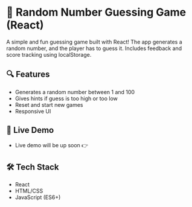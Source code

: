# 🎲 Random Number Guessing Game (React)

A simple and fun guessing game built with React! The app generates a random number, and the player has to guess it. Includes feedback and score tracking using localStorage.

## 🔍 Features

- Generates a random number between 1 and 100
- Gives hints if guess is too high or too low
- Reset and start new games
- Responsive UI

## 🚀 Live Demo

- Live demo will be up soon
  👉

## 🛠️ Tech Stack

- React
- HTML/CSS
- JavaScript (ES6+)
